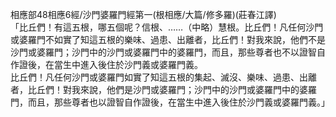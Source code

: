相應部48相應6經/沙門婆羅門經第一(根相應/大篇/修多羅)(莊春江譯)  
「比丘們！有這五根，哪五個呢？信根、……（中略）慧根。比丘們！凡任何沙門或婆羅門不如實了知這五根的樂味、過患、出離者，比丘們！對我來說，他們不是沙門或婆羅門；沙門中的沙門或婆羅門中的婆羅門，而且，那些尊者也不以證智自作證後，在當生中進入後住於沙門義或婆羅門義。  
比丘們！凡任何沙門或婆羅門如實了知這五根的集起、滅沒、樂味、過患、出離者，比丘們！對我來說，他們是沙門或婆羅門；沙門中的沙門或婆羅門中的婆羅門，而且，那些尊者也以證智自作證後，在當生中進入後住於沙門義或婆羅門義。」  
  
  
